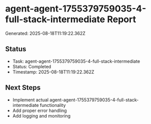 # agent-agent-1755379759035-4-full-stack-intermediate Report

Generated: 2025-08-18T11:19:22.362Z

## Status
- Task: agent-agent-1755379759035-4-full-stack-intermediate
- Status: Completed
- Timestamp: 2025-08-18T11:19:22.362Z

## Next Steps
- Implement actual agent-agent-1755379759035-4-full-stack-intermediate functionality
- Add proper error handling
- Add logging and monitoring
